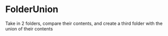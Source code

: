 # FolderUnion
Take in 2 folders, compare their contents, and create a third folder with the union of their contents
